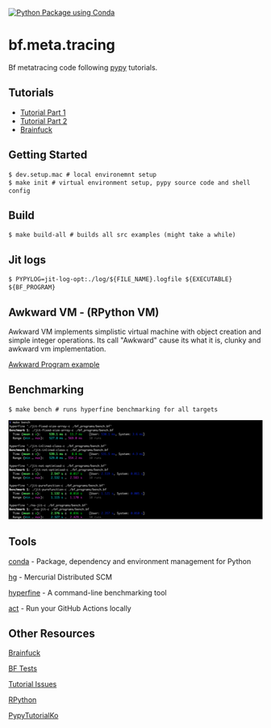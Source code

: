 [![Python Package using Conda](https://github.com/Pavel-Durov/bf.meta.tracing/actions/workflows/pytest.yml/badge.svg)](https://github.com/Pavel-Durov/bf.meta.tracing/actions/workflows/conda.yml)

# bf.meta.tracing
Bf metatracing code following [pypy](https://www.pypy.org/) tutorials.

## Tutorials

- [Tutorial Part 1](https://morepypy.blogspot.com/2011/04/tutorial-writing-interpreter-with-pypy.html)
- [Tutorial Part 2](https://morepypy.blogspot.com/2011/04/tutorial-part-2-adding-jit.html)
- [Brainfuck](https://en.wikipedia.org/wiki/Brainfuck)

## Getting Started

```shell
$ dev.setup.mac # local environemnt setup
$ make init # virtual environment setup, pypy source code and shell config
```

## Build
```shell
$ make build-all # builds all src examples (might take a while)
```

## Jit logs
```shell
$ PYPYLOG=jit-log-opt:./log/${FILE_NAME}.logfile ${EXECUTABLE} ${BF_PROGRAM}
```

## Awkward VM - (RPython VM)
Awkward VM implements simplistic virtual machine with object creation and simple integer operations.
Its call "Awkward" cause its what it is, clunky and awkward vm implementation.

[Awkward Program example](./programs/awkward/example.awk)


## Benchmarking
```shell
$ make bench # runs hyperfine benchmarking for all targets
```

![Hyperlane benchmark example](assets/bench_screenshot.png?raw=true "Title")


## Tools

[conda](https://docs.conda.io/projects/conda/en/latest/user-guide/install/index.html) - Package, dependency and environment management for Python

[hg](https://formulae.brew.sh/formula/mercurial#default) - Mercurial Distributed SCM

[hyperfine](https://github.com/sharkdp/hyperfine) - A command-line benchmarking tool

[act](https://github.com/nektos/act) - Run your GitHub Actions locally

## Other Resources
[Brainfuck](https://en.wikipedia.org/wiki/Brainfuck)

[BF Tests](https://github.com/ykjit/ykcbf/tree/master/lang_tests)

[Tutorial Issues](./docs/Issues.md)

[RPython](https://doc.pypy.org/en/latest/coding-guide.html#restricted-python)

[PypyTutorialKo](https://github.com/disjukr/pypy-tutorial-ko)